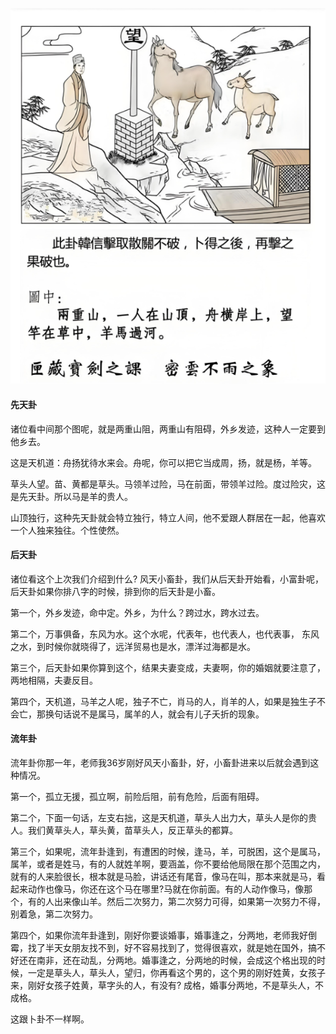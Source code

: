
![图片](../img/风天小畜.jpg)

#### 先天卦

诸位看中间那个图呢，就是两重山阻，两重山有阻碍，外乡发迹，这种人一定要到他乡去。

这是天机道：舟扬犹待水来会。舟呢，你可以把它当成周，扬，就是杨，羊等。

草头人望。苗、黄都是草头。马领羊过险，马在前面，带领羊过险。度过险灾，这是先天卦。所以马是羊的贵人。

山顶独行，这种先天卦就会特立独行，特立人间，他不爱跟人群居在一起，他喜欢一个人独来独往。个性使然。

#### 后天卦

诸位看这个上次我们介绍到什么? 风天小畜卦，我们从后天卦开始看，小富卦呢，后天卦如果你排八字的时候，排到你的后天卦是小畜。

第一个，外乡发迹，命中定。外乡，为什么？跨过水，跨水过去。

第二个，万事俱备，东风为水。这个水呢，代表年，也代表人，也代表事， 东风之水，到时候你就晓得了，远洋贸易也是水，漂洋过海都是水。

第三个，后天卦如果你算到这个，结果夫妻变成，夫妻啊，你的婚姻就要注意了，两地相隔，夫妻反目。

第四个，天机道，马羊之人呢，独子不亡，肖马的人，肖羊的人，如果是独生子不会亡，那换句话说不是属马，属羊的人，就会有儿子夭折的现象。

#### 流年卦

流年卦你那一年，老师我36岁刚好风天小畜卦，好，小畜卦进来以后就会遇到这种情况。

第一个，孤立无援，孤立啊，前险后阻，前有危险，后面有阻碍。

第二个，下面一句话，左支右拙，这是天机道，草头人出力大，草头人是你的贵人。我们黄草头人，草头黄，苗草头人，反正草头的都算。

第三个，如果呢，流年卦逢到，有遭困的时候，逢马，羊，可脱困，这个是属马，属羊，或者是姓马，有的人就姓羊啊，要涵盖，你不要给他局限在那个范围之内，就有的人来脸很长，根本就是马脸，讲话还有尾音，像马在叫，那本来就是马，看起来动作也像马，你还在这个马在哪里?马就在你前面。有的人动作像马，像那个，有的人出来像山羊。然后二次努力，第二次努力可得，如果第一次努力不得，别着急，第二次努力。

第四个，如果你流年卦逢到，刚好你要谈婚事，婚事逢之，分两地，老师我好倒霉，找了半天女朋友找不到，好不容易找到了，觉得很喜欢，就是她在国外，搞不好还在南非，还在动乱，分两地。婚事逢之，分两地的时候，会成这个格出现的时候，一定是草头人，草头人，望归，你再看这个男的，这个男的刚好姓黄，女孩子来，刚好女孩子姓黄，草字头的人，有没有? 成格，婚事分两地，不是草头人，不成格。

这跟卜卦不一样啊。